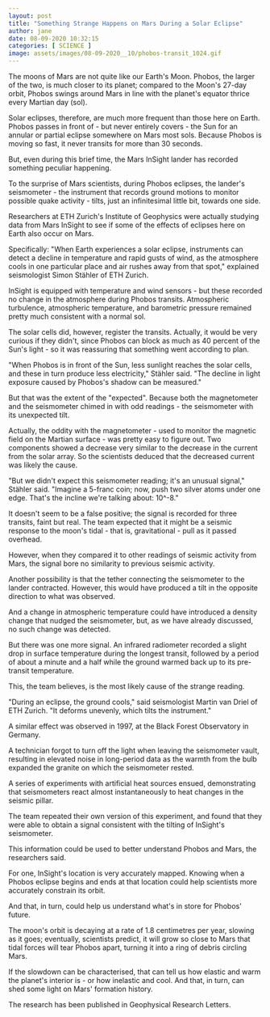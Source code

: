 ```yaml
---
layout: post
title: "Something Strange Happens on Mars During a Solar Eclipse"
author: jane 
date: 08-09-2020 10:32:15 
categories: [ SCIENCE ] 
image: assets/images/08-09-2020__10/phobos-transit_1024.gif
---
```

The moons of Mars are not quite like our Earth's Moon. Phobos, the larger of the two, is much closer to its planet; compared to the Moon's 27-day orbit, Phobos swings around Mars in line with the planet's equator thrice every Martian day (sol).

Solar eclipses, therefore, are much more frequent than those here on Earth. Phobos passes in front of - but never entirely covers - the Sun for an annular or partial eclipse somewhere on Mars most sols. Because Phobos is moving so fast, it never transits for more than 30 seconds.

But, even during this brief time, the Mars InSight lander has recorded something peculiar happening.

To the surprise of Mars scientists, during Phobos eclipses, the lander's seismometer - the instrument that records ground motions to monitor possible quake activity - tilts, just an infinitesimal little bit, towards one side.

Researchers at ETH Zurich's Institute of Geophysics were actually studying data from Mars InSight to see if some of the effects of eclipses here on Earth also occur on Mars.

Specifically: "When Earth experiences a solar eclipse, instruments can detect a decline in temperature and rapid gusts of wind, as the atmosphere cools in one particular place and air rushes away from that spot," explained seismologist Simon Stähler of ETH Zurich.

InSight is equipped with temperature and wind sensors - but these recorded no change in the atmosphere during Phobos transits. Atmospheric turbulence, atmospheric temperature, and barometric pressure remained pretty much consistent with a normal sol.

The solar cells did, however, register the transits. Actually, it would be very curious if they didn't, since Phobos can block as much as 40 percent of the Sun's light - so it was reassuring that something went according to plan.

"When Phobos is in front of the Sun, less sunlight reaches the solar cells, and these in turn produce less electricity," Stähler said. "The decline in light exposure caused by Phobos's shadow can be measured."

But that was the extent of the "expected". Because both the magnetometer and the seismometer chimed in with odd readings - the seismometer with its unexpected tilt.

Actually, the oddity with the magnetometer - used to monitor the magnetic field on the Martian surface - was pretty easy to figure out. Two components showed a decrease very similar to the decrease in the current from the solar array. So the scientists deduced that the decreased current was likely the cause.

"But we didn't expect this seismometer reading; it's an unusual signal," Stähler said. "Imagine a 5-​franc coin; now, push two silver atoms under one edge. That's the incline we're talking about: 10^-8."

It doesn't seem to be a false positive; the signal is recorded for three transits, faint but real. The team expected that it might be a seismic response to the moon's tidal - that is, gravitational - pull as it passed overhead.

However, when they compared it to other readings of seismic activity from Mars, the signal bore no similarity to previous seismic activity.

Another possibility is that the tether connecting the seismometer to the lander contracted. However, this would have produced a tilt in the opposite direction to what was observed.

And a change in atmospheric temperature could have introduced a density change that nudged the seismometer, but, as we have already discussed, no such change was detected.

But there was one more signal. An infrared radiometer recorded a slight drop in surface temperature during the longest transit, followed by a period of about a minute and a half while the ground warmed back up to its pre-transit temperature.

This, the team believes, is the most likely cause of the strange reading.

"During an eclipse, the ground cools," said seismologist Martin van Driel of ETH Zurich. "It deforms unevenly, which tilts the instrument."

A similar effect was observed in 1997, at the Black Forest Observatory in Germany.

A technician forgot to turn off the light when leaving the seismometer vault, resulting in elevated noise in long-period data as the warmth from the bulb expanded the granite on which the seismometer rested.

A series of experiments with artificial heat sources ensued, demonstrating that seismometers react almost instantaneously to heat changes in the seismic pillar.

The team repeated their own version of this experiment, and found that they were able to obtain a signal consistent with the tilting of InSight's seismometer.

This information could be used to better understand Phobos and Mars, the researchers said.

For one, InSight's location is very accurately mapped. Knowing when a Phobos eclipse begins and ends at that location could help scientists more accurately constrain its orbit.

And that, in turn, could help us understand what's in store for Phobos' future.

The moon's orbit is decaying at a rate of 1.8 centimetres per year, slowing as it goes; eventually, scientists predict, it will grow so close to Mars that tidal forces will tear Phobos apart, turning it into a ring of debris circling Mars.

If the slowdown can be characterised, that can tell us how elastic and warm the planet's interior is - or how inelastic and cool. And that, in turn, can shed some light on Mars' formation history.

The research has been published in Geophysical Research Letters.